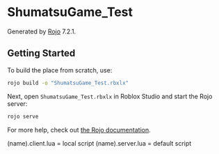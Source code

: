 # ShumatsuGame_Test
Generated by [Rojo](https://github.com/rojo-rbx/rojo) 7.2.1.

## Getting Started
To build the place from scratch, use:

```bash
rojo build -o "ShumatsuGame_Test.rbxlx"
```

Next, open `ShumatsuGame_Test.rbxlx` in Roblox Studio and start the Rojo server:

```bash
rojo serve
```

For more help, check out [the Rojo documentation](https://rojo.space/docs).



(name).client.lua = local script
(name).server.lua = default script